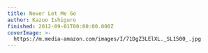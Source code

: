 ```yaml
---
title: Never Let Me Go
author: Kazuo Ishiguro
finished: 2012-09-01T00:00:00.000Z
coverImage: >-
  https://m.media-amazon.com/images/I/71DgZ3LElXL._SL1500_.jpg
---
```

